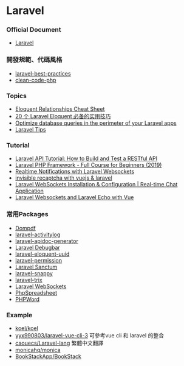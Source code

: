 <a name="#Laravel"></a>
# Laravel

<a name="#document"></a>
### Official Document
- [Laravel](https://laravel.com)

<a name="#practice"></a>
### 開發規範、代碼風格
- [laravel-best-practices](https://github.com/alexeymezenin/laravel-best-practices)
- [clean-code-php](https://github.com/jupeter/clean-code-php)

<a name="#practice"></a>
### Topics
- [Eloquent Relationships Cheat Sheet](https://hackernoon.com/eloquent-relationships-cheat-sheet-5155498c209)
- [20 个 Laravel Eloquent 必备的实用技巧](https://learnku.com/laravel/t/9991/20-laravel-eloquent-necessary-practical-skills)
- [Optimize database queries in the perimeter of your Laravel apps](https://reinink.ca/articles/optimize-database-queries-in-the-perimeter-of-your-laravel-apps?ref=laravelnews)
- [Laravel Tips](https://github.com/LaravelDaily/laravel-tips)

<a name="#tutorial"></a>
### Tutorial
- [Laravel API Tutorial: How to Build and Test a RESTful API](https://www.toptal.com/laravel/restful-laravel-api-tutorial)
- [Laravel PHP Framework - Full Course for Beginners (2019)](https://www.youtube.com/watch?v=ImtZ5yENzgE)
- [Realtime Notifications with Laravel Websockets](https://www.youtube.com/watch?v=7MvN0w5BW48)
- [invisible recaptcha with vuejs & laravel](https://gist.github.com/ctf0/8037b629ffde02377adeaa43f46863de)
- [Laravel WebSockets Installation & Configuration | Real-time Chat Application](https://www.youtube.com/watch?v=H_4UubWE9NQ)
- [Laravel Websockets and Laravel Echo with Vue](https://youtu.be/rNOGLLPXzwc)

<a name="Packages"></a>
### 常用Packages
- [Dompdf](https://github.com/dompdf/dompdf)
- [laravel-activitylog](https://github.com/spatie/laravel-activitylog)
- [laravel-apidoc-generator](https://github.com/mpociot/laravel-apidoc-generator)
- [Laravel Debugbar](https://github.com/barryvdh/laravel-debugbar)
- [laravel-eloquent-uuid](https://github.com/goldspecdigital/laravel-eloquent-uuid)
- [laravel-permission](https://github.com/spatie/laravel-permission)
- [Laravel Sanctum](https://laravel.com/docs/8.x/sanctum)
- [laravel-snappy](https://github.com/barryvdh/laravel-snappy)
- [laravel-trix](https://github.com/Te7a-Houdini/laravel-trix)
- [Laravel WebSockets](https://docs.beyondco.de/laravel-websockets)
- [PhpSpreadsheet](https://github.com/PHPOffice/PhpSpreadsheet)
- [PHPWord](https://github.com/PHPOffice/PHPWord)

<a name="Demo"></a>
### Example
- [koel/koel](https://github.com/koel/koel)
- [yyx990803/laravel-vue-cli-3](https://github.com/yyx990803/laravel-vue-cli-3) 可參考vue cli 和 laravel 的整合
- [caouecs/Laravel-lang](https://github.com/caouecs/Laravel-lang/tree/master/src/zh_TW) 繁體中文翻譯
- [monicahq/monica](https://github.com/monicahq/monica)
- [BookStackApp/BookStack](https://github.com/BookStackApp/BookStack)
